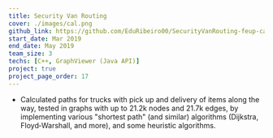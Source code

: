 ```yaml
---
title: Security Van Routing
cover: ./images/cal.png
github_link: https://github.com/EduRibeiro00/SecurityVanRouting-feup-cal
start_date: Mar 2019
end_date: May 2019
team_size: 3
techs: [C++, GraphViewer (Java API)]
project: true
project_page_order: 17
---
```

* Calculated paths for trucks with pick up and delivery of items along the way, tested in graphs with up to 21.2k nodes and 21.7k edges, by implementing various "shortest path" (and similar) algorithms (Dijkstra, Floyd‐Warshall, and more), and some heuristic algorithms.